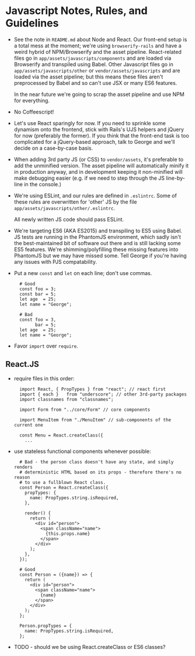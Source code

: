 # Javascript Notes, Rules, and Guidelines

- See the note in `README.md` about Node and React. Our front-end setup is
  a total mess at the moment; we're using `browserify-rails` and have a weird
  hybrid of NPM/Browserify and the asset pipeline. React-related files
  go in `app/assets/javascripts/components` and are loaded via Browserify and
  transpiled using Babel. Other Javascript files go in
  `app/assets/javascripts/other` or `vendor/assets/javascripts` and are loaded
  via the asset pipeline; but this means these files aren't preprocessed by
  Babel and so can't use JSX or many ES6 features.

  In the near future we're going to scrap the asset pipeline and use NPM for
  everything.

- No Coffeescript!

- Let's use React sparingly for now. If you need to sprinkle some dynamism
  onto the frontend, stick with Rails's UJS helpers and jQuery for now (preferably
  the former). If you think that the front-end task is too complicated for a
  jQuery-based approach, talk to George and we'll decide on a case-by-case basis.

- When adding 3rd party JS (or CSS) to `vendor/assets`, it's preferable to add
  the unminified version. The asset pipeline will automatically minify it in
  production anyway, and in development keeping it non-minified will make
  debugging easier (e.g. if we need to step through the JS line-by-line in the
  console.)

- We're using ESLint, and our rules are defined in `.eslintrc`. Some of these
  rules are overwritten for 'other' JS by the file
  `app/assets/javascripts/other/.eslintrc`.

  All newly written JS code should pass ESLint.

- We're targeting ES6 (AKA ES2015) and transpiling to ES5 using Babel. JS tests
  are running in the PhantomJS environment, which sadly isn't the
  best-maintained bit of software out there and is still lacking some ES5
  features. We're shimming/polyfilling these missing features into PhantomJS
  but we may have missed some. Tell George if you're having any issues with
  PJS compatability.

- Put a new `const` and `let` on each line; don't use commas.

        # Good
        const foo = 3;
        const bar = 5;
        let age  = 25;
        let name = "George";

        # Bad
        const foo = 3,
              bar = 5;
        let age  = 25;
        let name = "George";

- Favor `import` over `require`.

## React.JS

- require files in this order:

        import React, { PropTypes } from "react"; // react first
        import { each }   from "underscore"; // other 3rd-party packages
        import classnames from "classnames";

        import Form from "../core/Form" // core components

        import MenuItem from "./MenuItem" // sub-components of the current one

        const Menu = React.createClass({
          ...

- use stateless functional components whenever possible:
 
        # Bad - the person class doesn't have any state, and simply renders
        # deterministic HTML based on its props - therefore there's no reason
        # to use a fullblown React class.
        const Person = React.createClass({
          propTypes: {
            name: PropTypes.string.isRequired,
          },

          render() {
            return (
              <div id="person">
                <span className="name">
                  {this.props.name}
                </span>
              </div>
            );
          },
        });

        # Good
        const Person = ({name}) => {
          return (
            <div id="person">
              <span className="name">
                {name}
              </span>
            </div>
          );
        };

        Person.propTypes = {
          name: PropTypes.string.isRequired,
        };

- TODO - should we be using React.createClass or ES6 classes?




